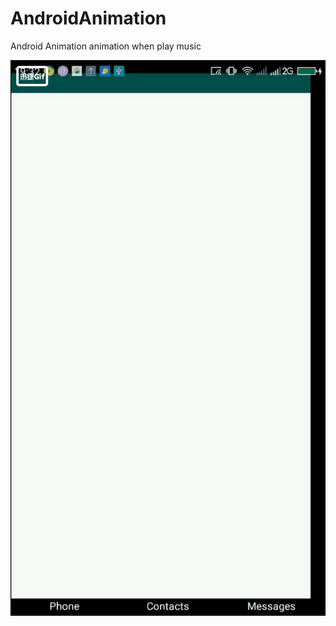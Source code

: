 # AndroidAnimation
Android Animation
animation when play music

![Image text](https://github.com/qacorn/AndroidAnimation/blob/master/music.gif)
